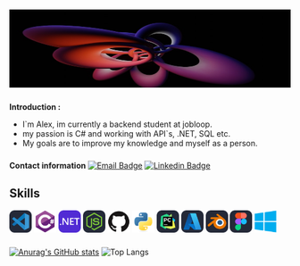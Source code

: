# <img src="images/shubham-dhage-8UP_QbfMfPM-unsplash.jpg" alt="meg" width="100%" Height="140">                       

 **Introduction :**

- I`m Alex, im currently a backend student at jobloop.
- my passion is C# and working with API`s, .NET, SQL etc.
- My goals are to improve my knowledge and myself as a person.
  

###
**Contact information**
[![Email Badge](https://img.shields.io/badge/Gmail-D14836?style=for-the-badge&logo=gmail&logoColor=white)](mailto:bax082024@gmail.com)
[![Linkedin Badge](https://img.shields.io/badge/LinkedIn-blue?style=for-the-badge&logo=linkedin&logoColor=white)](https://www.linkedin.com/in/alexander-busch-2789b4334/)
## Skills
<div>
  <img src="images/VSCode-Dark.svg" alt="vscode" width="40" height="40">
  <img src="images/csharp.svg" alt="C#" width="40" height="40">
  <img src="images/DotNet.svg" alt="DotNet" width="40" height="40">
  <img src="images/NodeJS-Dark.svg" alt="node" width="40" height="40">
  <img src="images/github-original.svg" alt="github" width="40" height="40">
  <img src="images/python-original.svg" alt="python" width="40" height="40">
  <img src="images/PyCharm-Dark.svg" alt="pycharm" width="40" height="40">
  <img src="images/Azure-Dark.svg" alt="azure" width="40" height="40">
  <img src="images/Blender-Dark.svg" alt="blender" width="40" height="40">
  <img src="images/Figma-Dark.svg" alt="firgma" width="40" height="40">
  <img src="images/windows8-original.svg" alt="windows" width="40" height="40">
</div>

###
[![Anurag's GitHub stats](https://github-readme-stats.vercel.app/api?username=bax082024&hide=stars&show_icons=true&bg_color=0d1117&title_color=ffffff&icon_color=79ff97&text_color=ffffff&border_color=30363d&border_radius=10)](https://github.com/bax082024/github-readme-stats)
![Top Langs](https://github-readme-stats.vercel.app/api/top-langs/?username=bax082024&layout=compact&bg_color=0d1117&title_color=ffffff&text_color=ffffff&border_color=30363d&border_radius=10)
